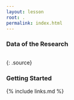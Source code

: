 ```yaml
---
layout: lesson
root: .
permalink: index.html
---
```







### Data of the Research

~~~

~~~
{: .source}


### Getting Started

{% include links.md %}
